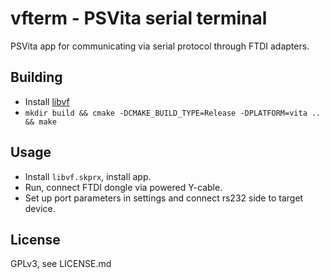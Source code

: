 # vfterm - PSVita serial terminal

PSVita app for communicating via serial protocol through FTDI adapters.

## Building

* Install [libvf](https://github.com/isage/libvf)
* `mkdir build && cmake -DCMAKE_BUILD_TYPE=Release -DPLATFORM=vita .. && make`

## Usage

* Install `libvf.skprx`, install app.
* Run, connect FTDI dongle via powered Y-cable.
* Set up port parameters in settings and connect rs232 side to target device.

## License

GPLv3, see LICENSE.md
